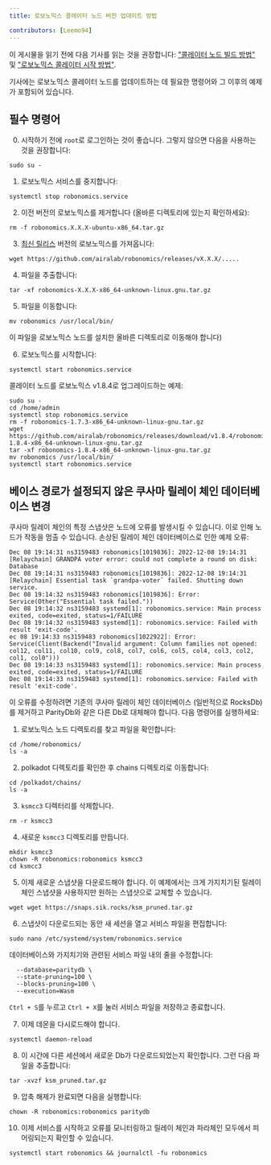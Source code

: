 ```yaml
---
title: 로보노믹스 콜레이터 노드 버전 업데이트 방법

contributors: [Leemo94]
---
```


이 게시물을 읽기 전에 다음 기사를 읽는 것을 권장합니다: ["콜레이터 노드 빌드 방법"](/docs/how-to-build-collator-node) 및 ["로보노믹스 콜레이터 시작 방법"](/docs/how-to-launch-the-robonomics-collator).

기사에는 로보노믹스 콜레이터 노드를 업데이트하는 데 필요한 명령어와 그 이후의 예제가 포함되어 있습니다.

## **필수 명령어**

0. 시작하기 전에 `root`로 로그인하는 것이 좋습니다. 그렇지 않으면 다음을 사용하는 것을 권장합니다:

<code-helper copy>

```shell
sudo su -
```

</code-helper>

1. 로보노믹스 서비스를 중지합니다:

<code-helper copy>

```shell
systemctl stop robonomics.service
```

</code-helper>

2. 이전 버전의 로보노믹스를 제거합니다 (올바른 디렉토리에 있는지 확인하세요):

<code-helper copy>

```shell
rm -f robonomics.X.X.X-ubuntu-x86_64.tar.gz
```

</code-helper>

3. [최신 릴리스](https://github.com/airalab/robonomics/releases) 버전의 로보노믹스를 가져옵니다:

<code-helper copy>

```shell
wget https://github.com/airalab/robonomics/releases/vX.X.X/.....
```
</code-helper>


4. 파일을 추출합니다:

<code-helper copy>

```shell
tar -xf robonomics-X.X.X-x86_64-unknown-linux.gnu.tar.gz
```
</code-helper>

5. 파일을 이동합니다:

<code-helper copy>

```shell
mv robonomics /usr/local/bin/
```
</code-helper>

<robo-wiki-note type="note">

이 파일을 로보노믹스 노드를 설치한 올바른 디렉토리로 이동해야 합니다)

</robo-wiki-note>

6. 로보노믹스를 시작합니다:

<code-helper copy>

```shell
systemctl start robonomics.service
```
</code-helper>

콜레이터 노드를 로보노믹스 v1.8.4로 업그레이드하는 예제:

<code-helper>

```shell
sudo su -
cd /home/admin
systemctl stop robonomics.service
rm -f robonomics-1.7.3-x86_64-unknown-linux-gnu.tar.gz
wget https://github.com/airalab/robonomics/releases/download/v1.8.4/robonomics-1.8.4-x86_64-unknown-linux-gnu.tar.gz
tar -xf robonomics-1.8.4-x86_64-unknown-linux-gnu.tar.gz
mv robonomics /usr/local/bin/
systemctl start robonomics.service

```
</code-helper>

## **베이스 경로가 설정되지 않은 쿠사마 릴레이 체인 데이터베이스 변경**

쿠사마 릴레이 체인의 특정 스냅샷은 노드에 오류를 발생시킬 수 있습니다. 이로 인해 노드가 작동을 멈출 수 있습니다. 손상된 릴레이 체인 데이터베이스로 인한 예제 오류:

<code-helper>

```shell
Dec 08 19:14:31 ns3159483 robonomics[1019836]: 2022-12-08 19:14:31 [Relaychain] GRANDPA voter error: could not complete a round on disk: Database
Dec 08 19:14:31 ns3159483 robonomics[1019836]: 2022-12-08 19:14:31 [Relaychain] Essential task `grandpa-voter` failed. Shutting down service.
Dec 08 19:14:32 ns3159483 robonomics[1019836]: Error: Service(Other("Essential task failed."))
Dec 08 19:14:32 ns3159483 systemd[1]: robonomics.service: Main process exited, code=exited, status=1/FAILURE
Dec 08 19:14:32 ns3159483 systemd[1]: robonomics.service: Failed with result 'exit-code'.
ec 08 19:14:33 ns3159483 robonomics[1022922]: Error: Service(Client(Backend("Invalid argument: Column families not opened: col12, col11, col10, col9, col8, col7, col6, col5, col4, col3, col2, col1, col0")))
Dec 08 19:14:33 ns3159483 systemd[1]: robonomics.service: Main process exited, code=exited, status=1/FAILURE
Dec 08 19:14:33 ns3159483 systemd[1]: robonomics.service: Failed with result 'exit-code'.
```
</code-helper>

이 오류를 수정하려면 기존의 쿠사마 릴레이 체인 데이터베이스 (일반적으로 RocksDb)를 제거하고 ParityDb와 같은 다른 Db로 대체해야 합니다. 다음 명령어를 실행하세요:

1. 로보노믹스 노드 디렉토리를 찾고 파일을 확인합니다:

<code-helper>

```shell
cd /home/robonomics/
ls -a
```
</code-helper>

2. polkadot 디렉토리를 확인한 후 chains 디렉토리로 이동합니다:

<code-helper>

```shell
cd /polkadot/chains/
ls -a
```
</code-helper>

3. `ksmcc3` 디렉터리를 삭제합니다.

<code-helper copy>

```shell
rm -r ksmcc3
```
</code-helper>

4. 새로운 `ksmcc3` 디렉토리를 만듭니다.

<code-helper>

```shell
mkdir ksmcc3
chown -R robonomics:robonomics ksmcc3
cd ksmcc3
```

</code-helper>

5. 이제 새로운 스냅샷을 다운로드해야 합니다. 이 예제에서는 크게 가지치기된 릴레이 체인 스냅샷을 사용하지만 원하는 스냅샷으로 교체할 수 있습니다.

<code-helper copy>

```shell
wget wget https://snaps.sik.rocks/ksm_pruned.tar.gz
```

</code-helper>

6. 스냅샷이 다운로드되는 동안 새 세션을 열고 서비스 파일을 편집합니다:


<code-helper copy>

```shell
sudo nano /etc/systemd/system/robonomics.service
```

</code-helper>

데이터베이스와 가지치기와 관련된 서비스 파일 내의 줄을 수정합니다:

<code-helper copy>

```shell
  --database=paritydb \
  --state-pruning=100 \
  --blocks-pruning=100 \
  --execution=Wasm
```

</code-helper>

  
`Ctrl + S`를 누르고 `Ctrl + X`를 눌러 서비스 파일을 저장하고 종료합니다.

7. 이제 데몬을 다시로드해야 합니다.

<code-helper copy>

```shell
systemctl daemon-reload
```
</code-helper>


8. 이 시간에 다른 세션에서 새로운 Db가 다운로드되었는지 확인합니다. 그런 다음 파일을 추출합니다:

<code-helper copy>

```shell
tar -xvzf ksm_pruned.tar.gz
```

</code-helper>

9. 압축 해제가 완료되면 다음을 실행합니다:

<code-helper copy>


```shell
chown -R robonomics:robonomics paritydb
```

</code-helper>

10. 이제 서비스를 시작하고 오류를 모니터링하고 릴레이 체인과 파라체인 모두에서 피어링되는지 확인할 수 있습니다.


<code-helper copy>


```shell
systemctl start robonomics && journalctl -fu robonomics
```
</code-helper>